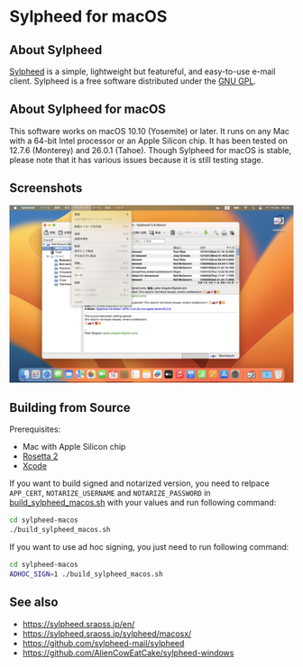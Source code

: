 # Sylpheed for macOS

## About Sylpheed
[Sylpheed](https://sylpheed.sraoss.jp/en/) is a simple, lightweight but featureful, and easy-to-use e-mail client.
Sylpheed is a free software distributed under the [GNU GPL](https://www.gnu.org/licenses/old-licenses/gpl-2.0.html).

## About Sylpheed for macOS
This software works on macOS 10.10 (Yosemite) or later. It runs on any Mac with a 64-bit Intel processor or an Apple Silicon chip. It has been tested on 12.7.6 (Monterey) and 26.0.1 (Tahoe).
Though Sylpheed for macOS is stable, please note that it has various issues because it is still testing stage.

## Screenshots
![sylpheed-mac-integration](img/sylpheed-mac-integration.png)

## Building from Source
Prerequisites:
- Mac with Apple Silicon chip
- [Rosetta 2](https://support.apple.com/102527)
- [Xcode](https://developer.apple.com/xcode/)

If you want to build signed and notarized version, you need to relpace `APP_CERT`, `NOTARIZE_USERNAME` and `NOTARIZE_PASSWORD` in [build_sylpheed_macos.sh](build_sylpheed_macos.sh) with your values and run following command:
```sh
cd sylpheed-macos
./build_sylpheed_macos.sh
```

If you want to use ad hoc signing, you just need to run following command:
```sh
cd sylpheed-macos
ADHOC_SIGN=1 ./build_sylpheed_macos.sh
```

## See also
* https://sylpheed.sraoss.jp/en/
* https://sylpheed.sraoss.jp/sylpheed/macosx/
* https://github.com/sylpheed-mail/sylpheed
* https://github.com/AlienCowEatCake/sylpheed-windows

